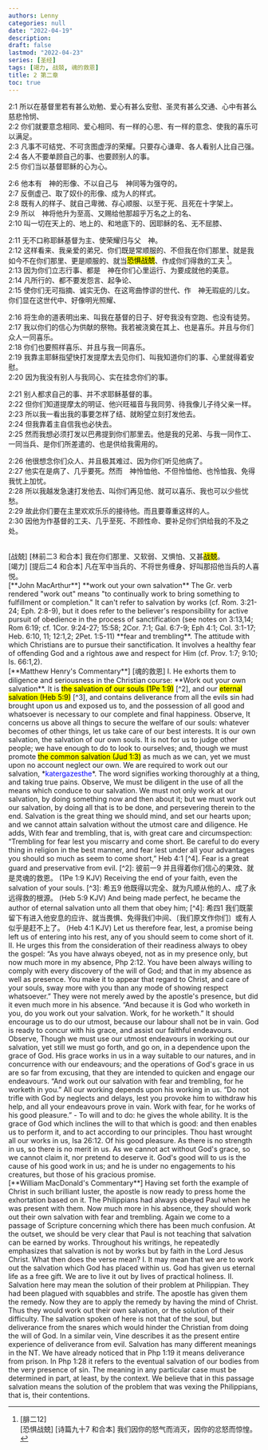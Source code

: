 ```yaml
---
authors: Lenny
categories: null
date: "2022-04-19"
description: 
draft: false
lastmod: "2022-04-23"
series: [圣经]
tags: [竭力, 战兢, 魂的救恩]
title: 2 第二章
toc: true
---
```


<!--more--> 

2:1 所以在基督里若有甚么劝勉、爱心有甚么安慰、圣灵有甚么交通、心中有甚么慈悲怜悯、  
2:2 你们就要意念相同、爱心相同、有一样的心思、有一样的意念、使我的喜乐可以满足。  
2:3 凡事不可结党、不可贪图虚浮的荣耀。只要存心谦卑、各人看别人比自己强。  
2:4 各人不要单顾自己的事、也要顾别人的事。  
2:5 你们当以基督耶稣的心为心。  

2:6 他本有　神的形像、不以自己与　神同等为强夺的。  
2:7 反倒虚己、取了奴仆的形像、成为人的样式。  
2:8 既有人的样子、就自己卑微、存心顺服、以至于死、且死在十字架上。  
2:9 所以　神将他升为至高、又赐给他那超乎万名之上的名、  
2:10 叫一切在天上的、地上的、和地底下的、因耶稣的名、无不屈膝、

2:11 无不口称耶稣基督为主、使荣耀归与父　神。  
2:12 这样看来、我亲爱的弟兄、你们既是常顺服的、不但我在你们那里、就是我如今不在你们那里、更是顺服的、就当<mark>恐惧战兢</mark>、作成你们得救的工夫 [^1]。    
2:13 因为你们立志行事、都是　神在你们心里运行、为要成就他的美意。  
2:14 凡所行的、都不要发怨言、起争论、   
2:15 使你们无可指摘、诚实无伪、在这弯曲悖谬的世代、作　神无瑕疵的儿女。你们显在这世代中、好像明光照耀、  

2:16 将生命的道表明出来、叫我在基督的日子、好夸我没有空跑、也没有徒劳。  
2:17 我以你们的信心为供献的祭物。我若被浇奠在其上、也是喜乐。并且与你们众人一同喜乐。  
2:18 你们也要照样喜乐、并且与我一同喜乐。  
2:19 我靠主耶稣指望快打发提摩太去见你们、叫我知道你们的事、心里就得着安慰。  
2:20 因为我没有别人与我同心、实在挂念你们的事。  

2:21 别人都求自己的事、并不求耶稣基督的事。  
2:22 但你们知道提摩太的明证、他兴旺福音与我同劳、待我像儿子待父亲一样。  
2:23 所以我一看出我的事要怎样了结、就盼望立刻打发他去。  
2:24 但我靠着主自信我也必快去。  
2:25 然而我想必须打发以巴弗提到你们那里去。他是我的兄弟、与我一同作工、一同当兵、是你们所差遣的、也是供给我需用的。  

2:26 他很想念你们众人、并且极其难过、因为你们听见他病了。  
2:27 他实在是病了、几乎要死。然而　神怜恤他、不但怜恤他、也怜恤我、免得我忧上加忧。  
2:28 所以我越发急速打发他去、叫你们再见他、就可以喜乐、我也可以少些忧愁。  
2:29 故此你们要在主里欢欢乐乐的接待他。而且要尊重这样的人。  
2:30 因他为作基督的工夫、几乎至死、不顾性命、要补足你们供给我的不及之处。  



[^1]: [腓二12]   
[恐惧战兢] [诗篇九十7 和合本] 我们因你的怒气而消灭，因你的忿怒而惊惶。  
<br />  
[战兢] [林前二3 和合本] 我在你们那里、又软弱、又惧怕、又甚<mark>战兢</mark>。  
<br />  
[竭力] [提后二4 和合本] 凡在军中当兵的、不将世务缠身、好叫那招他当兵的人喜悦。  
<br />  
[**John MacArthur**]  
**work out your own salvation** The Gr. verb rendered "work out" means "to continually work to bring something to fulfillment or completion."  It can't refer to salvation by works (cf. Rom. 3:21-24; Eph. 2:8-9), but it does refer to the believer's responsibility for active pursuit of obedience in the process of sanctification (see notes on 3:13,14; Rom 6:19; cf. 1Cor. 9:24-27; 15:58; 2Cor. 7:1; Gal. 6:7-9; Eph 4:1; Col. 3:1-17; Heb. 6:10, 11; 12:1,2; 2Pet. 1:5-11)  
**fear and trembling**. The attitude with which Christians are to pursue their sanctification.  It involves a healthy fear of offending God and a rightous awe and respect for Him (cf. Prov. 1:7; 9:10; Is. 66:1,2).  
<br />  
[**Matthew Henry's Commentary**] [魂的救恩]  
I. He exhorts them to diligence and seriousness in the Christian course: **Work out your own salvation**. It is <mark>the salvation of our souls (1Pe 1:9)</mark> [^2], and our <mark>eternal salvation (Heb 5:9)</mark> [^3], and contains deliverance from all the evils sin had brought upon us and exposed us to, and the possession of all good and whatsoever is necessary to our complete and final happiness. Observe, It concerns us above all things to secure the welfare of our souls: whatever becomes of other things, let us take care of our best interests. It is our own salvation, the salvation of our own souls. It is not for us to judge other people; we have enough to do to look to ourselves; and, though we must promote <mark>the common salvation (Jud 1:3)</mark> as much as we can, yet we must upon no account neglect our own. We are required to work out our salvation, *<font color ="blue">katergazesthe</font>*. The word signifies working thoroughly at a thing, and taking true pains. Observe, We must be diligent in the use of all the means which conduce to our salvation. We must not only work at our salvation, by doing something now and then about it; but we must work out our salvation, by doing all that is to be done, and persevering therein to the end. Salvation is the great thing we should mind, and set our hearts upon; and we cannot attain salvation without the utmost care and diligence. He adds, With fear and trembling, that is, with great care and circumspection: “Trembling for fear lest you miscarry and come short. Be careful to do every thing in religion in the best manner, and fear lest under all your advantages you should so much as seem to come short,” Heb 4:1 [^4]. Fear is a great guard and preservative from evil.  
[^2]: 彼前一9 并且得着你们信心的果效、就是灵魂的救恩。  
(1Pe 1:9 KJV)  Receiving the end of your faith, even the salvation of your souls.  
[^3]: 希五9 他既得以完全、就为凡顺从他的人、成了永远得救的根源。  
(Heb 5:9 KJV)  And being made perfect, he became the author of eternal salvation unto all them that obey him;  
[^4]: 希四1 我们既蒙留下有进入他安息的应许、就当畏惧、免得我们中间、〔我们原文作你们〕或有人似乎是赶不上了。    
(Heb 4:1 KJV)  Let us therefore fear, lest, a promise being left us of entering into his rest, any of you should seem to come short of it.  
<br />
II. He urges this from the consideration of their readiness always to obey the gospel: “As you have always obeyed, not as in my presence only, but now much more in my absence, Php 2:12. You have been always willing to comply with every discovery of the will of God; and that in my absence as well as presence. You make it to appear that regard to Christ, and care of your souls, sway more with you than any mode of showing respect whatsoever.” They were not merely awed by the apostle's presence, but did it even much more in his absence. “And because it is God who worketh in you, do you work out your salvation. Work, for he worketh.” It should encourage us to do our utmost, because our labour shall not be in vain. God is ready to concur with his grace, and assist our faithful endeavours. Observe, Though we must use our utmost endeavours in working out our salvation, yet still we must go forth, and go on, in a dependence upon the grace of God. His grace works in us in a way suitable to our natures, and in concurrence with our endeavours; and the operations of God's grace in us are so far from excusing, that they are intended to quicken and engage our endeavours. “And work out our salvation with fear and trembling, for he worketh in you.” All our working depends upon his working in us. “Do not trifle with God by neglects and delays, lest you provoke him to withdraw his help, and all your endeavours prove in vain. Work with fear, for he works of his good pleasure.” - To will and to do: he gives the whole ability. It is the grace of God which inclines the will to that which is good: and then enables us to perform it, and to act according to our principles. Thou hast wrought all our works in us, Isa 26:12. Of his good pleasure. As there is no strength in us, so there is no merit in us. As we cannot act without God's grace, so we cannot claim it, nor pretend to deserve it. God's good will to us is the cause of his good work in us; and he is under no engagements to his creatures, but those of his gracious promise.  
<br />  
[**William MacDonald's Commentary**]  
Having set forth the example of Christ in such brilliant luster, the apostle is now ready to press home the exhortation based on it.  
The Philippians had always obeyed Paul when he was present with them. Now much more in his absence, they should work out their own salvation with fear and trembling.  
Again we come to a passage of Scripture concerning which there has been much confusion. At the outset, we should be very clear that Paul is not teaching that salvation can be earned by works. Throughout his writings, he repeatedly emphasizes that salvation is not by works but by faith in the Lord Jesus Christ. What then does the verse mean?  
I. It may mean that we are to work out the salvation which God has placed within us. God has given us eternal life as a free gift. We are to live it out by lives of practical holiness.  
II. Salvation here may mean the solution of their problem at Philippian. They had been plagued with squabbles and strife. The apostle has given them the remedy. Now they are to apply the remedy by having the mind of Christ. Thus they would work out their own salvation, or the solution of their difficulty.  
The salvation spoken of here is not that of the soul, but deliverance from the snares which would hinder the Christian from doing the will of God. In a similar vein, Vine describes it as the present entire experience of deliverance from evil.  
Salvation has many different meanings in the NT. We have already noticed that in Php 1:19 it means deliverance from prison. In Php 1:28 it refers to the eventual salvation of our bodies from the very presence of sin. The meaning in any particular case must be determined in part, at least, by the context. We believe that in this passage salvation means the solution of the problem that was vexing the Philippians, that is, their contentions.  
